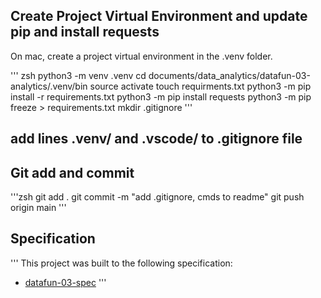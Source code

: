 ## Create Project Virtual Environment and update pip and install requests

On mac, create a project virtual environment in the .venv folder. 

''' zsh
python3 -m venv .venv
cd documents/data_analytics/datafun-03-analytics/.venv/bin
source activate
touch requirments.txt
python3 -m pip install -r requirements.txt
python3 -m pip install requests
python3 -m pip freeze > requirements.txt
mkdir .gitignore
'''
## add lines .venv/ and .vscode/ to .gitignore file

## Git add and commit

'''zsh
git add .
git commit -m "add .gitignore, cmds to readme"
git push origin main
'''

## Specification
'''
This project was built to the following specification:

- [datafun-03-spec](https://github.com/denisecase/datafun-03-spec)
'''